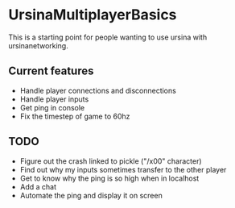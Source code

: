 # UrsinaMultiplayerBasics

This is a starting point for people wanting to use ursina with ursinanetworking.

## Current features

- Handle player connections and disconnections
- Handle player inputs
- Get ping in console
- Fix the timestep of game to 60hz

## TODO

- Figure out the crash linked to pickle ("/x00" character)
- Find out why my inputs sometimes transfer to the other player
- Get to know why the ping is so high when in localhost
- Add a chat
- Automate the ping and display it on screen

